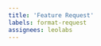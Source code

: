 ```yaml
---
title: 'Feature Request'
labels: format-request
assignees: leolabs
---
```


<!--
  Please provide a link to the documentation of
  the CSV format that you want to request and,
  if possible, a sample CSV file. -->
